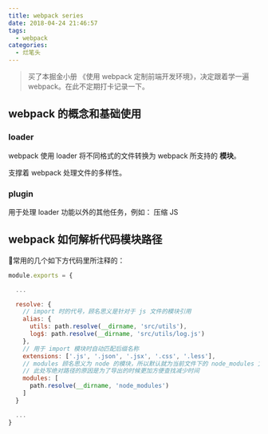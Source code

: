 ```yaml
---
title: webpack series
date: 2018-04-24 21:46:57
tags:
  - webpack
categories:
  - 烂笔头
---
```


> 买了本掘金小册 《使用 webpack 定制前端开发环境》，决定跟着学一遍 webpack。在此不定期打卡记录一下。

<!-- more -->

## webpack 的概念和基础使用

### loader

webpack 使用 loader 将不同格式的文件转换为 webpack 所支持的 **模块**。

支撑着 webpack 处理文件的多样性。

### plugin

用于处理 loader 功能以外的其他任务，例如： 压缩 JS

## webpack 如何解析代码模块路径

常用的几个如下方代码里所注释的：

```js
module.exports = {

  ...

  resolve: {
    // import 时的代号，顾名思义是针对于 js 文件的模块引用
    alias: {
      utils: path.resolve(__dirname, 'src/utils'),
      log$: path.resolve(__dirname, 'src/utils/log.js')
    },
    // 用于 import 模块时自动匹配后缀名称
    extensions: ['.js', '.json', '.jsx', '.css', '.less'],
    // modules 顾名思义为 node 的模块，所以默认就为当前文件下的 node_modules 文件夹。
    // 此处写绝对路径的原因是为了导出的时候更加方便查找减少时间
    modules: [
      path.resolve(__dirname, 'node_modules')
    ]
  }

  ...
}

```

